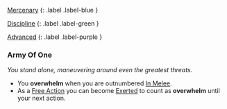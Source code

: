 
[Mercenary](Game/Character-Development#Mercenary)
{: .label .label-blue }

[Discipline](Game/Character-Development#Discipline)
{: .label .label-green }

[Advanced](Game/Character-Development#Advanced)
{: .label .label-purple }
### Army Of One
*You stand alone, maneuvering around even the greatest threats.*
* You **overwhelm** when you are outnumbered [In Melee](Game/Core/Effects#In%20Melee).
* As a [Free Action](Game/Core/Terminology#Free%20Action) you can become [Exerted](Game/Core/Effects.md#Exerted) to count as **overwhelm** until your next action. 